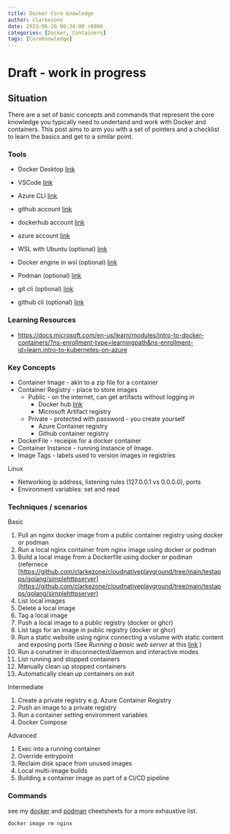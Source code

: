 ```yaml
---
title: Docker Core knowledge
author: clarkezone
date: 2022-06-26 00:34:00 +0800
categories: [Docker, Containers]
tags: [CoreKnowledge]
---
```

# Draft - work in progress

## Situation
There are a set of basic concepts and commands that represent the core knowledge you typically need to undertand and work with Docker and containers.  This post aims to arm you with a set of pointers and a checklist to learn the basics and get to a similar point.


### Tools
- Docker Desktop [link](https://www.docker.com/products/docker-desktop)
- VSCode [link](https://code.visualstudio.com)
- Azure CLI [link](https://docs.microsoft.com/en-us/cli/azure/install-azure-cli)

- github account [link](TODO)
- dockerhub account [link](TODO)
- azure account [link](TODO)

- WSL with Ubuntu (optional) [link](https://ubuntu.com/wsl)
- Docker engine in wsl (optional) [link](https://docs.docker.com/engine/install/ubuntu/)
- Podman (optional) [link](https://podman.io)
- git cli (optional) [link](TODO)
- github cli (optional) [link](TODO)

### Learning Resources

- https://docs.microsoft.com/en-us/learn/modules/intro-to-docker-containers/?ns-enrollment-type=learningpath&ns-enrollment-id=learn.intro-to-kubernetes-on-azure

### Key Concepts

- Container Image - akin to a zip file for a container
- Container Registry - place to store images
  - Public - on the internet, can get artifacts without logging in
    - Docker hub [link](hub.docker.com)
    - Microsoft Artifact registry
  - Private - protected with password - you create yourself
    - Azure Container registry
    - Github container registry
- DockerFile - receipie for a docker container
- Container Instance - running instance of Image.
- Image Tags - labels used to version images in registries

Linux
- Networking ip address, listening rules (127.0.0.1 vs 0.0.0.0), ports
- Environment variables: set and read 

### Techniques / scenarios

Basic
1. Pull an nginx docker image from a public container registry using docker or podman
2. Run a local nginx container from nginx image using docker or podman
3. Build a local image from a Dockerfile using docker or podman (refernece [https://github.com/clarkezone/cloudnativeplayground/tree/main/testapps/golang/simplehttpserver](https://github.com/clarkezone/cloudnativeplayground/tree/main/testapps/golang/simplehttpserver)
4. List local images
5. Delete a local image
6. Tag a local image
7. Push a local image to a public registry (docker or ghcr)
8. List tags for an image in public registry (docker or ghcr)
9. Run a static website using nginx connecting a volume with static content and exposing ports (See *Running a basic web server* at this [link](https://www.docker.com/blog/how-to-use-the-official-nginx-docker-image/) )
10. Run a conatiner in disconnected/daemon and interactive modes
11. List running and stopped containers
12. Manually clean up stopped containers
13. Automatically clean up containers on exit

Intermediate
1. Create a private registry e.g. Azure Container Registry
2. Push an image to a private registry
3. Run a container setting environment variables
4. Docker Compose

Advanced
1. Exec into a running container
2. Override entrypoint
3. Reclaim disk space from unused images
4. Local multi-image builds
5. Building a container image as part of a CI/CD pipeline

### Commands

see my [docker](https://docs.clarkezone.dev/Docker) and [podman](https://docs.clarkezone.dev/Podman) cheetsheets for a more exhaustive list.

`docker image rm nginx`
